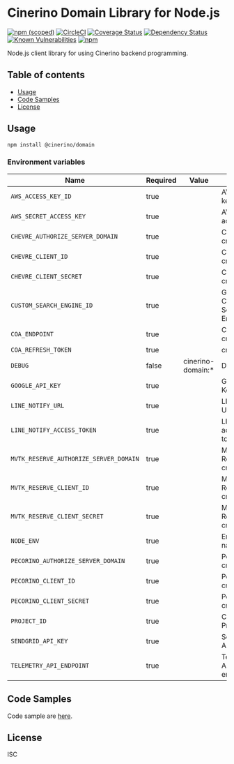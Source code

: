 # Cinerino Domain Library for Node.js

[![npm (scoped)](https://img.shields.io/npm/v/@cinerino/domain.svg)](https://www.npmjs.com/package/@cinerino/domain)
[![CircleCI](https://circleci.com/gh/cinerino/domain.svg?style=svg)](https://circleci.com/gh/cinerino/domain)
[![Coverage Status](https://coveralls.io/repos/github/cinerino/domain/badge.svg?branch=master)](https://coveralls.io/github/cinerino/domain?branch=master)
[![Dependency Status](https://img.shields.io/david/cinerino/domain.svg)](https://david-dm.org/cinerino/domain)
[![Known Vulnerabilities](https://snyk.io/test/github/cinerino/domain/badge.svg)](https://snyk.io/test/github/cinerino/domain)
[![npm](https://img.shields.io/npm/dm/@cinerino/domain.svg)](https://nodei.co/npm/@cinerino/domain/)

Node.js client library for using Cinerino backend programming.

## Table of contents

* [Usage](#usage)
* [Code Samples](#code-samples)
* [License](#license)

## Usage

```shell
npm install @cinerino/domain
```

### Environment variables

| Name                                   | Required | Value             | Purpose                        |
| -------------------------------------- | -------- | ----------------- | ------------------------------ |
| `AWS_ACCESS_KEY_ID`                    | true     |                   | AWS access key                 |
| `AWS_SECRET_ACCESS_KEY`                | true     |                   | AWS secret access key          |
| `CHEVRE_AUTHORIZE_SERVER_DOMAIN`       | true     |                   | Chevre credentials             |
| `CHEVRE_CLIENT_ID`                     | true     |                   | Chevre credentials             |
| `CHEVRE_CLIENT_SECRET`                 | true     |                   | Chevre credentials             |
| `CUSTOM_SEARCH_ENGINE_ID`              | true     |                   | Google Custom Search Engine ID |
| `COA_ENDPOINT`                         | true     |                   | COA credentilas                |
| `COA_REFRESH_TOKEN`                    | true     |                   | credentilas                    |
| `DEBUG`                                | false    | cinerino-domain:* | Debug                          |
| `GOOGLE_API_KEY`                       | true     |                   | Google API Key                 |
| `LINE_NOTIFY_URL`                      | true     |                   | LINE Notify URL                |
| `LINE_NOTIFY_ACCESS_TOKEN`             | true     |                   | LINE Notify access token       |
| `MVTK_RESERVE_AUTHORIZE_SERVER_DOMAIN` | true     |                   | Mvtk Reserve credentials       |
| `MVTK_RESERVE_CLIENT_ID`               | true     |                   | Mvtk Reserve credentials       |
| `MVTK_RESERVE_CLIENT_SECRET`           | true     |                   | Mvtk Reserve credentials       |
| `NODE_ENV`                             | true     |                   | Environment name               |
| `PECORINO_AUTHORIZE_SERVER_DOMAIN`     | true     |                   | Pecorino credentials           |
| `PECORINO_CLIENT_ID`                   | true     |                   | Pecorino credentials           |
| `PECORINO_CLIENT_SECRET`               | true     |                   | Pecorino credentials           |
| `PROJECT_ID`                           | true     |                   | Cinerino Project ID            |
| `SENDGRID_API_KEY`                     | true     |                   | SendGrid API key               |
| `TELEMETRY_API_ENDPOINT`               | true     |                   | Telemetry API endpoint         |

## Code Samples

Code sample are [here](https://github.com/cinerino/domain/tree/master/example).

## License

ISC

